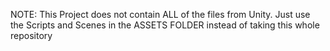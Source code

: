 NOTE:
This Project does not contain ALL of the files from Unity. Just use the Scripts and Scenes in the ASSETS FOLDER instead of taking this whole repository

